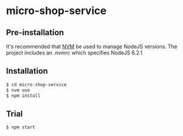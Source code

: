 # micro-shop-service



## Pre-installation

It's recommended that [NVM](https://github.com/creationix/nvm) be used to manage NodeJS versions.
The project includes an .nvmrc which specifies NodeJS 6.2.1

## Installation

```javascript
$ cd micro-shop-service
$ nvm use
$ npm install
```

## Trial

```shell
$ npm start
```
